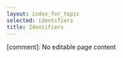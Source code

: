 ```yaml
---
layout: index_for_topic
selected: identifiers
title: Identifiers
---
```


[comment]: No editable page content